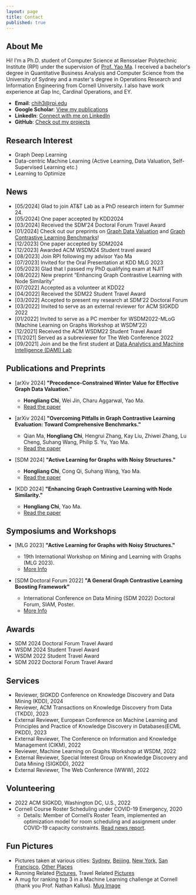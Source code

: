 ```yaml
---
layout: page
title: Contact
published: true
---
```


## **About Me**
Hi! I’m a Ph.D. student of Computer Science at Rensselaer Polytechnic Institute (RPI) under the supervision of [Prof. Yao Ma](https://yaoma24.github.io/). I received a bachelor's degree in Quantitative Business Analysis and Computer Science from the University of Sydney and a master's degree in Operations Research and Information Engineering from Cornell University. I also have work experience at Gap Inc, Cardinal Operations, and EY.

- **Email**: [chih3@rpi.edu](mailto:chih3@rpi.edu)
- **Google Scholar**: [View my publications](https://scholar.google.com/citations?user=Q8S5vXsAAAAJ&hl=en)
- **LinkedIn**: [Connect with me on LinkedIn](https://www.linkedin.com/in/frank-hongliang-chi/)
- **GitHub**: [Check out my projects](https://github.com/frankhlchi)


## **Research Interest**
- Graph Deep Learning
- Data-centric Machine Learning (Active Learning, Data Valuation, Self-Supervised Learning etc.)
- Learning to Optimize

## **News**
- [05/2024] Glad to join AT&T Lab as a PhD research intern for Summer 24.
- [05/2024] One paper accepted by KDD2024
- [03/2024] Received the SDM’24 Doctoral Forum Travel Award
- [01/2024] Check out our preprints on [Graph Data Valuation](https://arxiv.org/pdf/2402.01943.pdf) and [Graph Contrastive Learning Benchmarks](https://arxiv.org/pdf/2402.15680.pdf)!
- [12/2023] One paper accepted by SDM2024
- [12/2023] Awarded ACM WSDM24 Student travel award
- [08/2023] Join RPI following my advisor Yao Ma
- [07/2023] Invited for the Oral Presentation at KDD MLG 2023 
- [05/2023] Glad that I passed my PhD qualifying exam at NJIT
- [08/2022] New preprint “Enhancing Graph Contrastive Learning with Node Similarity”
- [07/2022] Accepted as a volunteer at KDD22
- [04/2022] Received the SDM22 Student Travel Award
- [03/2022] Accepted to present my research at SDM’22 Doctoral Forum
- [03/2022] Invited to serve as an external reviewer for ACM SIGKDD 2022
- [01/2022] Invited to serve as a PC member for WSDM2022-MLoG (Machine Learning on Graphs Workshop at WSDM’22)
- [12/2021] Received the ACM WSDM22 Student Travel Award
- [11/2021] Served as a subreviewer for The Web Conference 2022
- [09/2021] Join and be the first student at [Data Analytics and Machine Intelligence (DAMI) Lab](https://dami-lab.github.io/)

## Publications and Preprints
- [arXiv 2024] **"Precedence-Constrained Winter Value for Effective Graph Data Valuation."**
  - **Hongliang Chi**, Wei Jin, Charu Aggarwal, Yao Ma.
  - [Read the paper](https://arxiv.org/pdf/2402.01943.pdf)

- [arXiv 2024] **"Overcoming Pitfalls in Graph Contrastive Learning Evaluation: Toward Comprehensive Benchmarks."**
  - Qian Ma, **Hongliang Chi**, Hengrui Zhang, Kay Liu, Zhiwei Zhang, Lu Cheng, Suhang Wang, Philip S. Yu, Yao Ma.
  - [Read the paper](https://arxiv.org/pdf/2402.15680.pdf)
    
- [SDM 2024] **"Active Learning for Graphs with Noisy Structures."** 
  - **Hongliang Chi**, Cong Qi, Suhang Wang, Yao Ma. 
  - [Read the paper](https://epubs.siam.org/doi/10.1137/1.9781611978032.30)

- [KDD 2024] **"Enhancing Graph Contrastive Learning with Node Similarity."** 
  - **Hongliang Chi**, Yao Ma. 
  - [Read the paper](https://arxiv.org/abs/2208.06743)

## Symposiums and Workshops
- [MLG 2023] **"Active Learning for Graphs with Noisy Structures."**
  - 19th International Workshop on Mining and Learning with Graphs (MLG 2023). 
  - [More Info](https://www.mlgworkshop.org/2023/)

- [SDM Doctoral Forum 2022] **"A General Graph Contrastive Learning Boosting Framework"**
  - International Conference on Data Mining (SDM 2022) Doctoral Forum, SIAM, Poster. 
  - [More Info](https://www.siam.org/conferences/cm/program/special-events/sdm22-special-events)

## Awards
- SDM 2024 Doctoral Forum Travel Award
- WSDM 2024 Student Travel Award
- WSDM 2022 Student Travel Award
- SDM 2022 Doctoral Forum Travel Award

## Services 
- Reviewer, SIGKDD Conference on Knowledge Discovery and Data Mining (KDD), 2024
- Reviewer, ACM Transactions on Knowledge Discovery from Data (TKDD), 2023
- External Reviewer, European Conference on Machine Learning and Principles and Practice of Knowledge Discovery in Databases(ECML PKDD), 2023
- External Reviewer, The Conference on Information and Knowledge Management (CIKM), 2022
- Reviewer, Machine Learning on Graphs Workshop at WSDM, 2022
- External Reviewer, Special Interest Group on Knowledge Discovery and Data Mining (SIGKDD), 2022
- External Reviewer, The Web Conference (WWW), 2022

## Volunteering
- 2022 ACM SIGKDD, Washington DC, U.S., 2022
- Cornell Course Roster Scheduling under COVID-19 Emergency, 2020
  - Details: Member of Cornell’s Roster Team, implemented an optimization model for room scheduling and assignment under COVID-19 capacity constraints. [Read news report](https://www.engineering.cornell.edu/spotlights/unsung-engineering-behind-cornells-fall-2020-schedule).

## Fun Pictures
- Pictures taken at various cities: [Sydney](https://photos.app.goo.gl/gf6ExbMk4cfWhsmG9), [Beijing](https://photos.app.goo.gl/67M7jJfmofBNND6Z6), [New York](https://photos.app.goo.gl/c5b1fhyLY6fseUas8), [San Francisco](https://photos.app.goo.gl/4ovGfWAPAWxnZkGj6), [Other Places](https://photos.app.goo.gl/s8fqbTa21fNrkhqo8)
- Running Related [Pictures](https://photos.app.goo.gl/tpQHiU43DvBeHLm87), Travel Related [Pictures](https://photos.app.goo.gl/w4JamHcr6cRLCH9c8)
- A mug for ranking top 3 in a Machine Learning challenge at Cornell (thank you Prof. Nathan Kallus). [Mug Image](https://photos.app.goo.gl/kK7SMGP1oANN9WE97)
  





